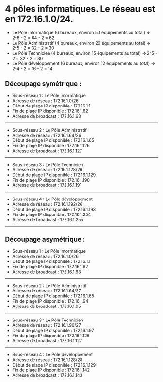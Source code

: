 # 4 pôles informatiques. Le réseau est en 172.16.1.0/24.

- Le Pôle informatique (6 bureaux, environ 50 équipements au total) => 2^6 - 2 = 64 - 2 = 62
- Le Pôle Administratif (4 bureaux, environ 20 équipements au total) => 2^5 - 2 = 32 - 2 = 30
- Le Pôle Technicien (4 bureaux, environ 15 équipements au total) => 2^5 - 2 = 32 - 2 = 30
- Le Pôle développement (6 bureaux, environ 12 équipements au total) => 2^4 - 2 = 16 - 2 = 14


## **Découpage symétrique :**

- Sous-réseau 1 : Le Pôle informatique
- Adresse de réseau : 172.16.1.0/26
- Début de plage IP disponible : 172.16.1.1
- Fin de plage IP disponible : 172.16.1.62
- Adresse de broadcast : 172.16.1.63
---
- Sous-réseau 2 : Le Pôle Administratif
- Adresse de réseau : 172.16.1.64/26
- Début de plage IP disponible : 172.16.1.65
- Fin de plage IP disponible : 172.16.1.126
- Adresse de broadcast : 172.16.1.127
 ---
- Sous-réseau 3 : Le Pôle Technicien
- Adresse de réseau : 172.16.1.128/26
- Début de plage IP disponible : 172.16.1.129
- Fin de plage IP disponible : 172.16.1.190
- Adresse de broadcast : 172.16.1.191
---
- Sous-réseau 4 : Le Pôle développement
- Adresse de réseau : 172.16.1.192/26
- Début de plage IP disponible : 172.16.1.193
- Fin de plage IP disponible : 172.16.1.254
- Adresse de broadcast : 172.16.1.255
---


## **Découpage asymétrique :**

- Sous-réseau 1 : Le Pôle informatique
- Adresse de réseau : 172.16.1.0/26 
- Début de plage IP disponible : 172.16.1.1
- Fin de plage IP disponible : 172.16.1.62
- Adresse de broadcast : 172.16.1.63
---
- Sous-réseau 2 : Le Pôle Administratif
- Adresse de réseau : 172.16.1.64/27
- Début de plage IP disponible : 172.16.1.65
- Fin de plage IP disponible : 172.16.1.94
- Adresse de broadcast : 172.16.1.95
 ---
- Sous-réseau 3 : Le Pôle Technicien
- Adresse de réseau : 172.16.1.96/27
- Début de plage IP disponible : 172.16.1.97
- Fin de plage IP disponible : 172.16.1.126
- Adresse de broadcast : 172.16.1.127
---
- Sous-réseau 4 : Le Pôle développement
- Adresse de réseau : 172.16.1.128/28
- Début de plage IP disponible : 172.16.1.129
- Fin de plage IP disponible : 172.16.1.142
- Adresse de broadcast : 172.16.1.143
